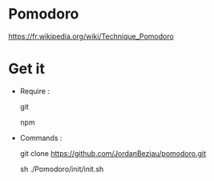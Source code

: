 # Pomodoro
https://fr.wikipedia.org/wiki/Technique_Pomodoro

# Get it
* Require :

    git

    npm

* Commands :

    git clone https://github.com/JordanBeziau/pomodoro.git

    sh ./Pomodoro/init/init.sh
